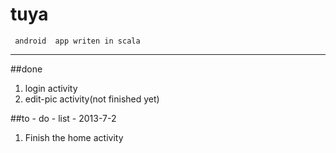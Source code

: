 tuya
====
```
 android  app writen in scala
```
---
##done
1. login activity
2. edit-pic activity(not finished yet)

##to - do - list - 2013-7-2
1. Finish the  home activity

